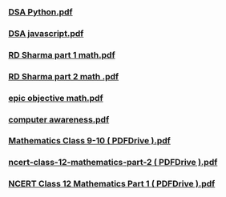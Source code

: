                        

### [DSA Python.pdf](https://github.com/Yashveersoni123/MyBooks.github.io/files/8899282/DSA.Python.pdf)
### [DSA javascript.pdf](https://github.com/Yashveersoni123/MyBooks.github.io/files/8899283/DSA.javascript.pdf)
### [RD Sharma part 1 math.pdf](https://github.com/Yashveersoni123/MyBooks.github.io/files/8899284/RD.Sharma.1.Main.Adv.pdf)
### [RD Sharma part 2 math .pdf](https://github.com/Yashveersoni123/MyBooks.github.io/files/8899285/RD.Sharma.Volume.II.pdf)
### [epic objective math.pdf](https://github.com/Yashveersoni123/MyBooks.github.io/files/8974496/epic.objective.math.pdf)
### [computer awareness.pdf](https://github.com/Yashveersoni123/MyBooks.github.io/files/8974508/computer.awareness.pdf)
### [Mathematics Class 9-10 ( PDFDrive ).pdf](https://github.com/Yashveersoni123/MyBooks.github.io/files/8974515/Mathematics.Class.9-10.PDFDrive.pdf)
### [ncert-class-12-mathematics-part-2 ( PDFDrive ).pdf](https://github.com/Yashveersoni123/MyBooks.github.io/files/8974516/ncert-class-12-mathematics-part-2.PDFDrive.pdf)
### [NCERT Class 12 Mathematics Part 1 ( PDFDrive ).pdf](https://github.com/Yashveersoni123/MyBooks.github.io/files/8974519/NCERT.Class.12.Mathematics.Part.1.PDFDrive.pdf)
